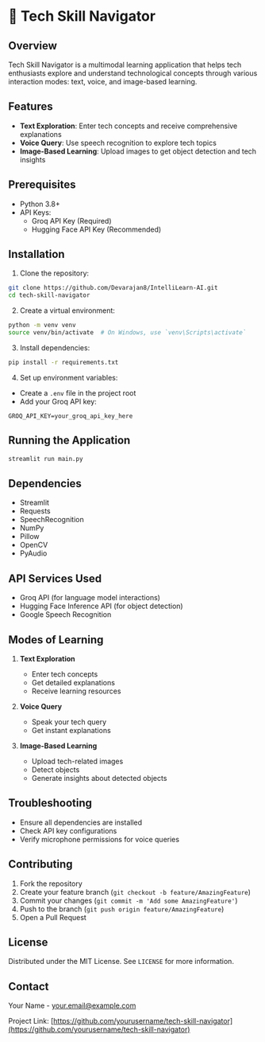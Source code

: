 # 🚀 Tech Skill Navigator

## Overview

Tech Skill Navigator is a multimodal learning application that helps tech enthusiasts explore and understand technological concepts through various interaction modes: text, voice, and image-based learning.

## Features

- **Text Exploration**: Enter tech concepts and receive comprehensive explanations
- **Voice Query**: Use speech recognition to explore tech topics
- **Image-Based Learning**: Upload images to get object detection and tech insights

## Prerequisites

- Python 3.8+
- API Keys:
  - Groq API Key (Required)
  - Hugging Face API Key (Recommended)

## Installation

1. Clone the repository:
```bash
git clone https://github.com/Devarajan8/IntelliLearn-AI.git
cd tech-skill-navigator
```

2. Create a virtual environment:
```bash
python -m venv venv
source venv/bin/activate  # On Windows, use `venv\Scripts\activate`
```

3. Install dependencies:
```bash
pip install -r requirements.txt
```

4. Set up environment variables:
- Create a `.env` file in the project root
- Add your Groq API key:
```
GROQ_API_KEY=your_groq_api_key_here
```

## Running the Application

```bash
streamlit run main.py
```

## Dependencies

- Streamlit
- Requests
- SpeechRecognition
- NumPy
- Pillow
- OpenCV
- PyAudio

## API Services Used

- Groq API (for language model interactions)
- Hugging Face Inference API (for object detection)
- Google Speech Recognition

## Modes of Learning

1. **Text Exploration**
   - Enter tech concepts
   - Get detailed explanations
   - Receive learning resources

2. **Voice Query**
   - Speak your tech query
   - Get instant explanations

3. **Image-Based Learning**
   - Upload tech-related images
   - Detect objects
   - Generate insights about detected objects

## Troubleshooting

- Ensure all dependencies are installed
- Check API key configurations
- Verify microphone permissions for voice queries

## Contributing

1. Fork the repository
2. Create your feature branch (`git checkout -b feature/AmazingFeature`)
3. Commit your changes (`git commit -m 'Add some AmazingFeature'`)
4. Push to the branch (`git push origin feature/AmazingFeature`)
5. Open a Pull Request

## License

Distributed under the MIT License. See `LICENSE` for more information.

## Contact

Your Name - your.email@example.com

Project Link: [https://github.com/yourusername/tech-skill-navigator](https://github.com/yourusername/tech-skill-navigator)
